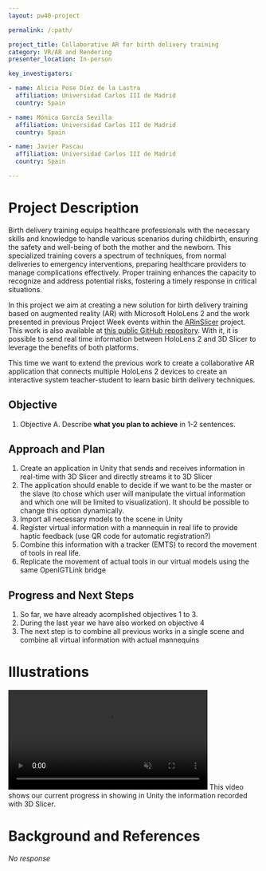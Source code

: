 ```yaml
---
layout: pw40-project

permalink: /:path/

project_title: Collaborative AR for birth delivery training
category: VR/AR and Rendering
presenter_location: In-person

key_investigators:

- name: Alicia Pose Díez de la Lastra
  affiliation: Universidad Carlos III de Madrid
  country: Spain

- name: Mónica García Sevilla
  affiliation: Universidad Carlos III de Madrid
  country: Spain

- name: Javier Pascau
  affiliation: Universidad Carlos III de Madrid
  country: Spain

---
```


# Project Description

<!-- Add a short paragraph describing the project. -->

Birth delivery training equips healthcare professionals with the necessary skills and knowledge to handle various scenarios during childbirth, ensuring the safety and well-being of both the mother and the newborn. This specialized training covers a spectrum of techniques, from normal deliveries to emergency interventions, preparing healthcare providers to manage complications effectively. Proper training enhances the capacity to recognize and address potential risks, fostering a timely response in critical situations.

In this project we aim at creating a new solution for birth delivery training based on augmented reality (AR) with Microsoft HoloLens 2 and the work presented in previous Project Week events within the [ARinSlicer](https://projectweek.na-mic.org/PW38_2023_GranCanaria/Projects/ARinSlicer/) project. This work is also available at [this public GitHub repository](https://github.com/BSEL-UC3M/HoloLens2and3DSlicer-PedicleScrewPlacementPlanning.git). With it, it is possible to send real time information between HoloLens 2 and 3D Slicer to leverage the benefits of both platforms.

This time we want to extend the previous work to create a collaborative AR application that connects multiple HoloLens 2 devices to create an interactive system teacher-student to learn basic birth delivery techniques.

## Objective

<!-- Describe here WHAT you would like to achieve (what you will have as end result). -->

1.  Objective A. Describe **what you plan to achieve** in 1-2 sentences.

## Approach and Plan

<!-- Describe here HOW you would like to achieve the objectives stated above. -->

1.  Create an application in Unity that sends and receives information in real-time with 3D Slicer and directly streams it to 3D Slicer
2.  The application should enable to decide if we want to be the master or the slave (to chose which user will manipulate the virtual information and which one will be limited to visualization). It should be possible to change this option dynamically.
3.  Import all necessary models to the scene in Unity
4.  Register virtual information with a mannequin in real life to provide haptic feedback (use QR code for automatic registration?)
5.  Combine this information with a tracker (EMTS) to record the movement of tools in real life.
6.  Replicate the movement of actual tools in our virtual models using the same OpenIGTLink bridge

## Progress and Next Steps

<!-- Update this section as you make progress, describing of what you have ACTUALLY DONE.
     If there are specific steps that you could not complete then you can describe them here, too. -->

1.  So far, we have already acomplished objectives 1 to 3.
2.  During the last year we have also worked on objective 4
3.  The next step is to combine all previous works in a single scene and combine all virtual information with actual mannequins

# Illustrations

<!-- Add pictures and links to videos that demonstrate what has been accomplished. -->

<video
 controls muted
 src="https://github.com/NA-MIC/ProjectWeek/assets/66890913/1a8500a1-6d84-4599-9cda-557fc288fc83"
 style="max-height:640px; min-height: 200px">
</video>
This video shows our current progress in showing in Unity the information recorded with 3D Slicer.

# Background and References

<!-- If you developed any software, include link to the source code repository.
     If possible, also add links to sample data, and to any relevant publications. -->

*No response*
